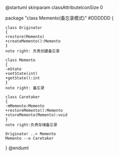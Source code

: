 @startuml
skinparam classAttributeIconSize 0

package "class Memento(备忘录模式)" #DDDDDD {

    class Originator
    {
    +restore(Memento)
    +createMemento():Memento
    }
    note right: 负责创建备忘录

    class Memento
    {
    -mState
    +setState(int)
    +getState():int
    }
    note right: 备忘录

    class Caretaker
    {
    -mMemento:Memento
    +restoreMemento():Memento
    +storeMemento(Memento):void
    }
    note right:负责存储备忘录

    Originator ..> Memento
    Memento --o Caretaker
}
@enduml